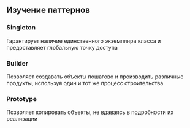 ## Изучение паттернов

### Singleton
Гарантирует наличие единственного экземпляра класса и предоставляет глобальную точку доступа

### Builder
Позволяет создавать объекты пошагово и производить различные продукты, используя один и тот же процесс строительства

### Prototype
Позволяет копировать объекты, не вдаваясь в подробности их реализации